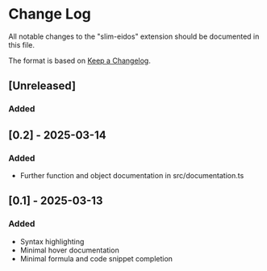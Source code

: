 # Change Log

All notable changes to the "slim-eidos" extension should be documented in this file.

The format is based on [Keep a Changelog](https://keepachangelog.com/en/1.1.0/).

<!-- ## [Unreleased]

### Added

- v1.1 Brazilian Portuguese translation.
- v1.1 German Translation
- v1.1 Spanish translation.
- v1.1 Italian translation.
- v1.1 Polish translation.
- v1.1 Ukrainian translation.

### Changed

### Fixed

### Removed -->

## [Unreleased]

### Added

## [0.2] - 2025-03-14

### Added

- Further function and object documentation in src/documentation.ts

## [0.1] - 2025-03-13

### Added

- Syntax highlighting
- Minimal hover documentation
- Minimal formula and code snippet completion